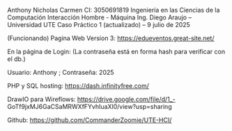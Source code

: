 Anthony Nicholas Carmen
CI: 3050691819
Ingeniería en las Ciencias de la Computación
Interacción Hombre - Máquina 
Ing. Diego Araujo – Universidad UTE
Caso Práctico 1 (actualizado) – 9 julio de 2025


(Funcionando) Pagina Web Version 3: https://edueventos.great-site.net/

En la página de Login: (La contraseña está en forma hash para verificar con el db.)

Usuario: Anthony ; 
Contraseña: 2025

PHP y SQL hosting: https://dash.infinityfree.com/

DrawIO para Wireflows: https://drive.google.com/file/d/1_-
GoTf9jxMJ6GaCSaMRWXfFYvhIuaXl0/view?usp=sharing

Github: https://github.com/CommanderZoomie/UTE-HCI/
